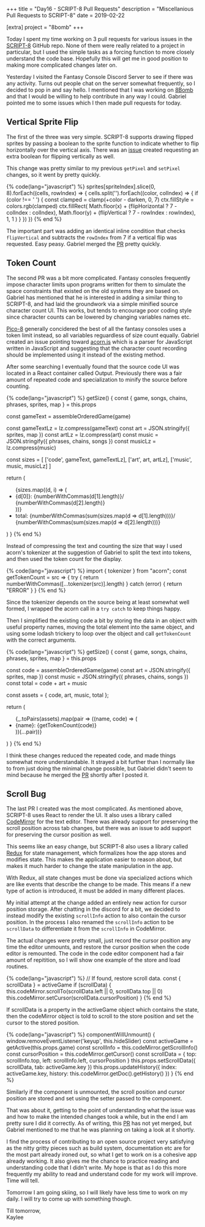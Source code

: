 +++
title = "Day16 - SCRIPT-8 Pull Requests"
description = "Miscellanious Pull Requests to SCRIPT-8"
date = 2019-02-22

[extra]
project = "8bomb"
+++

Today I spent my time working on 3 pull requests for various issues in the
[SCRIPT-8](https://github.com/script-8/script-8.github.io) GitHub repo. None of
them were really related to a project in particular, but I used the simple tasks
as a forcing function to more closely understand the code base. Hopefully this
will get me in good position to making more complicated changes later on.

Yesterday I visited the Fantasy Console Discord Server to see if there was any
activity. Turns out people chat on the server somewhat frequently, so I decided
to pop in and say hello. I mentioned that I was working on
[8Bomb](../../projects/8bomb/) and that I would be willing to help contribute in
any way I could. Gabriel pointed me to some issues which I then made pull
requests for today.

## Vertical Sprite Flip

The first of the three was very simple. SCRIPT-8 supports drawing flipped
sprites by passing a boolean to the sprite function to indicate whether to flip
horizontally over the vertical axis. There was an
[issue](https://github.com/script-8/script-8.github.io/issues/170) created
requesting an extra boolean for flipping vertically as well.

This change was pretty similar to my previous `getPixel` and `setPixel` changes, so
it went by pretty quickly.

{% code(lang="javascript") %}
sprites[spriteIndex].slice(0, 8).forEach((cells, rowIndex) => {
  cells.split('').forEach((color, colIndex) => {
    if (color !== ' ') {
      const clamped = clamp(+color - darken, 0, 7)
      ctx.fillStyle = colors.rgb(clamped)
      ctx.fillRect(
        Math.floor(x) + (flipHorizontal ? 7 - colIndex : colIndex),
        Math.floor(y) + (flipVertical ? 7 - rowIndex : rowIndex),
        1,
        1
      )
    }
  })
})
{% end %}

The important part was adding an identical inline condition that checks
`flipVertical` and subtracts the `rowIndex` from 7 if a vertical flip was requested.
Easy peasy. Gabriel merged the
[PR](https://github.com/script-8/script-8.github.io/pull/212) pretty quickly.

## Token Count

The second PR was a bit more complicated. Fantasy consoles frequently impose
character limits upon programs written for them to simulate the space
constraints that existed on the old systems they are based on. Gabriel has
mentioned that he is interested in adding a similar thing to SCRIPT-8, and had
laid the groundwork via a simple minified source character count UI. This works,
but tends to encourage poor coding style since character counts can be lowered
by changing variables names etc.

[Pico-8](https://www.lexaloffle.com/pico-8.php) generally concidered the best of
all the fantasy consoles uses a token limit instead, so all variables
reguardless of size count equally. Gabriel created an issue pointing toward
[acorn.js](https://github.com/acornjs/acorn) which is a parser for JavaScript
written in JavaScript and suggesting that the character count recording should
be implemented using it instead of the existing method.

After some searching I eventually found that the source code UI was located in a
React container called Output. Previously there was a fair amount of repeated
code and specialization to minify the source before counting.

{% code(lang="javascript") %}
getSize() {
  const { game, songs, chains, phrases, sprites, map } = this.props

  const gameText = assembleOrderedGame(game)

  const gameTextLz = lz.compress(gameText)
  const art = JSON.stringify({ sprites, map })
  const artLz = lz.compress(art)
  const music = JSON.stringify({ phrases, chains, songs })
  const musicLz = lz.compress(music)

  const sizes = [
    ['code', gameText, gameTextLz],
    ['art', art, artLz],
    ['music', music, musicLz]
  ]

  return (
    <ul>
      {sizes.map((d, i) => (
        <li key={i}>
          {d[0]}: {numberWithCommas(d[1].length)}/
          {numberWithCommas(d[2].length)}
        </li>
      ))}
      <li>
        total: {numberWithCommas(sum(sizes.map(d => d[1].length)))}/
        {numberWithCommas(sum(sizes.map(d => d[2].length)))}
      </li>
    </ul>
  )
}
{% end %}

Instead of compressing the text and counting the size that way I used acorn's
tokenizer at the suggestion of Gabriel to split the text into tokens, and then
used the token count for the display.

{% code(lang="javascript") %}
import { tokenizer } from "acorn";
const getTokenCount = src => {
  try {
    return numberWithCommas([...tokenizer(src)].length)
  } catch (error) {
    return "ERROR"
  }
}
{% end %}

Since the tokenizer depends on the source being at least somewhat well formed, I
wrapped the acorn call in a `try catch` to keep things happy.

Then I simplified the existing code a bit by storing the data in an object with
useful property names, moving the total element into the same object, and using
some lodash trickery to loop over the object and call `getTokenCount` with the
correct arguments.

{% code(lang="javascript") %}
getSize() {
  const { game, songs, chains, phrases, sprites, map } = this.props

  const code = assembleOrderedGame(game)
  const art = JSON.stringify({ sprites, map })
  const music = JSON.stringify({ phrases, chains, songs })
  const total = code + art + music

  const assets = {
    code,
    art,
    music,
    total
  };

  return (
    <ul>
      {_.toPairs(assets).map(pair => ((name, code) => (
        <li key={name}>
          {name}: {getTokenCount(code)}
        </li>
      ))(...pair))}
    </ul>
  )
}
{% end %}

I think these changes reduced the repeated code, and made things somewhat more
understandable. It strayed a bit further than I normally like to from just doing
the minimal change possible, but Gabriel didn't seem to mind because he merged
the [PR](https://github.com/script-8/script-8.github.io/pull/213) shortly after
I posted it.

## Scroll Bug

The last PR I created was the most complicated. As mentioned above, SCRIPT-8
uses React to render the UI. It also uses a library called
[CodeMirror](https://codemirror.net/) for the text editor. There was already
support for preserving the scroll position across tab changes, but there was an
issue to add support for preserving the cursor position as well.

This seems like an easy change, but SCRIPT-8 also uses a library called
[Redux](https://redux.js.org/) for state management, which formalizes how the
app stores and modifies state. This makes the application easier to reason
about, but makes it much harder to change the state manipulation in the app.

With Redux, all state changes must be done via specialized actions which are
like events that describe the change to be made. This means if a new type of
action is introduced, it must be added in many different places.

My initial attempt at the change added an entirely new action for cursor
position storage. After chatting in the discord for a bit, we decided to instead
modify the existing `scrollInfo` action to also contain the cursor position. In
the process I also renamed the `scrollInfo` action to be `scrollData` to
differentiate it from the `scrollInfo` in CodeMirror.

The actual changes were pretty small, just record the cursor position any time
the editor unmounts, and restore the cursor position when the code editor is
remounted. The code in the code editor component had a fair amount of
repitition, so I will show one example of the store and load routines.

{% code(lang="javascript") %}
// If found, restore scroll data.
const { scrollData } = activeGame
if (scrollData) {
  this.codeMirror.scrollTo(scrollData.left || 0, scrollData.top || 0)
  this.codeMirror.setCursor(scrollData.cursorPosition)
}
{% end %}

If scrollData is a property in the activeGame object which contains the state,
then the codeMirror object is told to scroll to the store position and set the
cursor to the stored position.

{% code(lang="javascript") %}
componentWillUnmount() {
  window.removeEventListener('keyup', this.hideSlider)
  const activeGame = getActive(this.props.game)
  const scrollInfo = this.codeMirror.getScrollInfo()
  const cursorPosition = this.codeMirror.getCursor()
  const scrollData = { top: scrollInfo.top, left: scrollInfo.left, cursorPosition }
  this.props.setScrollData({ scrollData, tab: activeGame.key })
  this.props.updateHistory({
    index: activeGame.key,
    history: this.codeMirror.getDoc().getHistory()
  })
}
{% end %}

Similarly if the component is unmounted, the scroll position and cursor position
are stored and set using the setter passed to the component.

That was about it, getting to the point of understanding what the issue was and
how to make the intended changes took a while, but in the end I am pretty sure I
did it correctly. As of writing, this
[PR](https://github.com/script-8/script-8.github.io/pull/214) has not yet
merged, but Gabriel mentioned to me that he was planning on taking a look at it
shortly.

I find the process of contributing to an open source project very satisfying as
the nitty gritty pieces such as build system, documentation etc are for the most
part already ironed out, so what I get to work on is a cohesive app already
working. It also gives me the chance to practice reading and understanding code
that I didn't write. My hope is that as I do this more frequently my ability to
read and understand code for my work will improve. Time will tell.

Tomorrow I am going skiing, so I will likely have less time to work on my daily.
I will try to come up with something though.

Till tomorrow,  
Kaylee
